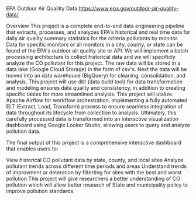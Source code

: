 EPA Outdoor Air Quaility Data
https://www.epa.gov/outdoor-air-quality-data/ 

Overview
This project is a complete end-to-end data engineering pipeline that extracts, processes, and analyzes EPA's historical and real time data for daily air quality summary statistics for the criteria pollutants by monitor. Data for specific monitors or all monitors in a city, county, or state can be found of the EPA's outdoor air quality site or API. We will implement a batch processing architecture to collect historical data and we will specificly analyze the CO pollutant for this project. The raw data will be stored in a data lake (Google Cloud Storage) in the form of csv's. Next the data will be moved into an data warehouse (BigQuery) for cleaning, consolidation, and analysis. This project will use dbt (data build tool) for data transformation and modeling ensures data quality and consistency, in addition to creating specific tables for more streamlined analysis. This project will utalize Apache Airflow for workflow orchestration, implementing a fully automated ELT (Extract, Load, Transform) process to ensure seamless integration of data throughout its lifecycle from collection to analysis. Ultimately, this carefully processed data is transformed into an interactive visualization dashboard using Google Looker Studio, allowing users to query and analyze pollution data.

The final output of this project is a comprehensive interactive dashboard that enables users to:

View historical CO pollutant data by state, county, and local sites
Analyze pollutant trends across different time periods and areas
Understand trends of improvment or deteration by filterting for sites with the best and worst pollution
This project will give researchers a better understanding of CO pollution which will allow better research of State and municipality policy to improve pollution standards.
